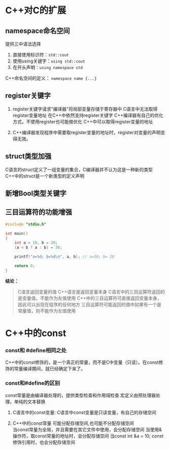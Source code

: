 # C++对C的扩展

## namespace命名空间

提供三中语法选择

1. 直接使用标识符：`std::cout`
2. 使用using关键字：`using std::cout`
3. 在开头声明：`using namespace std`

C++命名空间的定义： `namespace name {...}`

## register关键字

1. register关键字请求"编译器"将局部变量存储于寄存器中 C语言中无法取得register变量地址 在C++中依然支持register关键字 C++编译器有自己的优化方式，不使用register也可能做优化 C++中可以取得register变量的地址

2. C++编译器发现程序中需要取register变量的地址时，register对变量的声明变得无效。

## struct类型加强

C语言的struct定义了一组变量的集合，C编译器并不认为这是一种新的类型 C++中的struct是一个新类型的定义声明

## 新增Bool类型关键字

## 三目运算符的功能增强

```cpp
#include "stdio.h"

int main()
{
    int a = 10, b = 20;
    (a < b ? a : b) = 30;

    printf("a=%d; b=%d\n", a, b); // a=30; b= 20

    return 0;
}
```

**结论：**
> C语言返回变量的值 C++语言是返回变量本身
C语言中的三目运算符返回的是变量值，不能作为左值使用
C++中的三目运算符可直接返回变量本身，因此可以出现在程序的任何地方
三目运算符可能返回的值中如果有一个是常量值，则不能作为左值使用


# C++中的const

### const和 #define相同之处

C++中的const修饰的，是一个真正的常量，而不是C中变量（只读）。在const修饰的常量编译期间，就已经确定下来了。

### const和#define的区别

const常量是由编译器处理的，提供类型检查和作用域检查
宏定义由预处理器处理，单纯的文本替换

1.  C语言中的const变量:
    C语言中const变量是只读变量，有自己的存储空间

2.  C++中的const常量
    可能分配存储空间,也可能不分配存储空间  
    当const常量为全局，并且需要在其它文件中使用，会分配存储空间
    当使用&操作符，取const常量的地址时，会分配存储空间
    当const int &a = 10; const修饰引用时，也会分配存储空间
